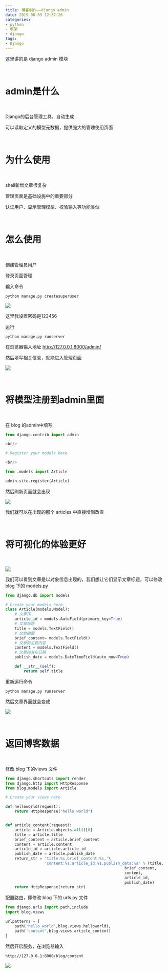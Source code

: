 ```yaml
---
title: 博客制作——django admin
date: 2019-08-09 12:37:26
categories:
- python
- 框架
- django
tags:
- Django
---
```

这里讲的是 django admin 模块

<!-- more -->

<br/>

# admin是什么

<br/>

Django的后台管理工具，自动生成

可以读取定义的模型元数据，提供强大的管理使用页面

<br/>

# 为什么使用

<br/>

shell新增文章很复杂

管理页面是基础设施中的重要部分

认证用户、显示管理模型、校验输入等功能类似

<br/>

# 怎么使用

<br/>

创建管理员用户

登录页面管理

输入命令

	python manage.py createsuperuser

![](/images/django/3_0.png)

这里我设置密码是123456

运行

	python manage.py runserver
	
在浏览器输入地址 http://127.0.0.1:8000/admin/

然后填写相关信息，就能进入管理页面

![](/images/django/3_1.png)

<br/>

# 将模型注册到admin里面

<br/>

在 blog 的admin中填写

```python
from django.contrib import admin

<br/>

# Register your models here.

<br/>

from .models import Article

admin.site.register(Article)
```

然后刷新页面就会出现

![](/images/django/3_2.png)

我们就可以在出现的那个 articles 中直接增删改查

<br/>

# 将可视化的体验更好

<br/>

![](/images/django/3_3.png)

我们可以看到文章是以对象信息出现的，我们想让它们显示文章标题，可以修改 blog 下的 models.py

```python
from django.db import models

# Create your models here.
class Article(models.Model):
    # 文章ID
    article_id = models.AutoField(primary_key=True)
    # 文章标题
    title = models.TextField()
    # 文章摘要
    brief_content= models.TextField()
    # 文章的主要内容
    content = models.TextField()
    # 文章的发布日期
    publish_date = models.DateTimeField(auto_now=True)

    def __str__(self):
        return self.title
```

重新运行命令

	python manage.py runserver
	
然后文章界面就会变成

![](/images/django/3_4.png)

<br/>

# 返回博客数据

<br/>

修改 blog 下的views 文件

```python
from django.shortcuts import render
from django.http import HttpResponse
from blog.models import Article

# Create your views here.

def helloworld(request):
    return HttpResponse("hello world")


def article_content(request):
    article = Article.objects.all()[0]
    title = article.title
    brief_content = article.brief_content
    content = article.content
    article_id = article.article_id
    publish_date = article.publish_date
    return_str = 'title:%s,brief_content:%s,'\
                 'content:%s,article_id:%s,publish_data:%s' % (title,
                                                    brief_content,
                                                    content,
                                                    article_id,
                                                    publish_date)
    return HttpResponse(return_str)
```

配置路由，即修改 blog 下的 urls.py 文件

```python
from django.urls import path,include
import blog.views

urlpatterns = [
    path('hello_world',blog.views.helloworld),
    path('content',blog.views.article_content)
]
```

然后开启服务，在浏览器输入

	http://127.0.0.1:8000/blog/content
	
![](/images/django/3_5.png)




